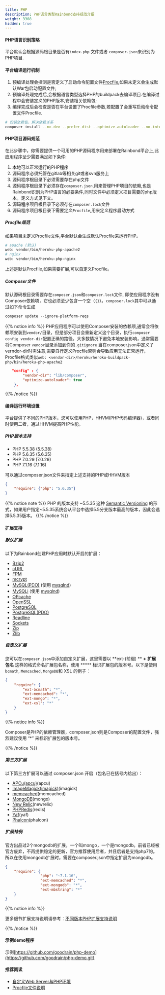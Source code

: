 ```yaml
---
title: PHP
description: PHP语言类型Rainbond支持规范介绍
weight: 3308
hidden: true
---
```


#### PHP语言识别策略
平台默认会根据源码根目录是否有`index.php` 文件或者 `composer.json`来识别为PHP项目.

#### 平台编译运行机制

1. 预编译处理会探测是否定义了启动命令配置文件[Procfile](../etc/procfile/),如果未定义会生成默认War包启动配置文件;
2. 预编译处理完成后,会根据语言类型选择PHP的buildpack去编译项目.在编译过程中会安装定义的PHP版本,安装相关依赖包;
3. 编译完成后会检查是否在平台设置了Procfile参数,若配置了会重写启动命令配置文件Procfile.

```bash
# 安装依赖包，解决依赖关系
composer install --no-dev --prefer-dist --optimize-autoloader --no-interaction
```

#### PHP项目源码规范

在此步骤中，你需要提供一个可用的PHP源码程序用来部署在Rainbond平台上,此应用程序至少需要满足如下条件:

1. 本地可以正常运行的PHP程序
2. 源码程序必须托管在gitlab等相关git或者svn服务上
3. 源码程序根目录下必须需要存在php文件
4. 源码程序根目录下必须存在`composer.json`,用来管理PHP项目的依赖,也是Rainbond识别为PHP语言的必要条件,同时文件中必须定义项目需要的php版本，定义方式见下文。
5. 源码程序项目根目录下必须存在`composer.lock`文件  
6. 源码程序项目根目录下需要定义`Procfile`,用来定义程序启动方式

##### Procfile规范

如果项目未定义Procfile文件,平台默认会生成默认Procfile来运行PHP。

```bash
# apache (默认)
web: vendor/bin/heroku-php-apache2
# nginx 
web: vendor/bin/heroku-php-nginx
```

上述是默认Procfile,如果需要扩展,可以自定义Procfile。

##### Composer文件

默认源码根目录需要存在`composer.json`和`composer.lock`文件, 即使应用程序没有Composer依赖项，它也必须至少包含一个空（`{}`）。`composer.lock`其中可以通过如下命令生成

```php
composer update --ignore-platform-reqs
```

{{% notice info %}}
PHP应用程序可以使用Composer安装的依赖项,通常会将依赖项安装到`vendor/`目录，但是部分项目会重新定义这个目录，执行`composer config vendor-dir`配置正确的路径。大多数情况下避免本地安装影响，通常需要将Composer `vendor`目录添加到你的`.gitignore`
当在composer.json中定义了verndor-dir时需注意,需要自行定义Procfile否则会导致应用无法正常运行，Procfile格式类似`web: <vendor-dir>/heroku/heroku-buildpack-php/bin/heroku-php-apache2`
```json
   "config" : {
        "vendor-dir": "lib/composer",
        "optimize-autoloader": true
    },
```
{{% /notice %}}


#### 编译运行环境设置

平台提供了不同的PHP版本，您可以使用PHP，HHVM(PHP代码编译器)，或者同时使用二者，通过HHVM提高PHP性能。

##### PHP版本支持

- PHP 5.5.38 (5.5.38)
- PHP 5.6.35 (5.6.35)
- PHP 7.0.29 (7.0.29)
- PHP 7.1.16 (7.1.16)

<!--
- PHP 7.3.3, 7.3.2, 7.3.1, 7.3.0, 
- PHP 7.2.16, 7.2.15, 7.2.14, 7.2.13
- PHP 7.1.27, 7.1.26, 7.1.25, 7.1.21, 7.1.16
- PHP 7.0.33, 7.0.29
- PHP 5.6.40, 5.6.39, 5.6.35
- PHP 5.5.38
-->

<!--
##### HHVM版本

- HHVM 3.5.1
-->

可以通过composer.json文件来指定上述支持的PHP或HHVM版本

```json
{
	"require": {"php": "5.6.35"}
}
```
<!--
2. 在您代码的根目录创建`composer.json`配置并使用`HHVM 3.5.1`版本：

{% include copy-clipboard.html %}

```json
{
	"require": {"hhvm": "3.5.1"}
}
```
-->

{{% notice note %}}
PHP 的版本支持 ~5.5.35 这种 [Semantic Versioning](http://semver.org/) 的形式，如果用户指定~5.5.35系统会从平台中选择5.5分支版本最高的版本，因此会选择5.5.35版本。
{{% /notice %}}

#### 扩展支持

##### 默认扩展

以下为Rainbond创建PHP应用时默认开启的扩展：

- [Bzip2](http://docs.php.net/bzip2)
- [cURL](http://docs.php.net/curl)
- [FPM](http://docs.php.net/fpm)
- [mcrypt](http://docs.php.net/mcrypt)
- [MySQL(PDO)](http://docs.php.net/pdo_mysql) (使用 [mysqlnd](http://docs.php.net/mysqlnd))
- [MySQLi](http://docs.php.net/mysqli) (使用 [mysqlnd](http://docs.php.net/mysqlnd))
- [OPcache](http://docs.php.net/opcache)
- [OpenSSL](http://docs.php.net/openssl)
- [PostgreSQL](http://docs.php.net/pgsql)
- [PostgreSQL(PDO)](http://docs.php.net/pdo_pgsql)
- [Readline](http://docs.php.net/readline)
- [Sockets](http://docs.php.net/sockets)
- [Zip](http://docs.php.net/zip)
- [Zlib](http://docs.php.net/zlib)

<!--
#### 2.4.2 可选扩展

您可以在应用创建的向导中选择添加除默认扩展外的其他扩展(扩展名对应包名在下列括号中给出)：
- [BCMath](http://docs.php.net/bcmath)(bcmath)
- [Calendar](http://docs.php.net/calendar)(calendar)
- [Exif](http://docs.php.net/exif)(exif)
- [FTP](http://docs.php.net/ftp)(ftp)
- [GD](http://docs.php.net/manual/en/book.image.php)(gd)
- [gettext](http://docs.php.net/gettext)(gettext)
- [intl](http://docs.php.net/intl)(intl)
- [mbstring](http://docs.php.net/mbstring)(mbstring)
- [MySQL](http://docs.php.net/book.mysql)(mysql，注意，该扩展已经在php 5.5中废弃,推荐使用 MySQLi 或 PDO)
- [PCNTL](http://docs.php.net/pcntl)(pcntl)
- [Shmop](http://docs.php.net/shmop)(shmop)
- [SOAP](http://docs.php.net/soap)(soap)
- [SQLite3](http://docs.php.net/sqlite3)(sqlite3)
- [SQLite](http://docs.php.net/pdo_sqlite)(PDO)(pdo_sqlite)
- [XMLRPC](http://docs.php.net/xmlrpc)(xmlrpc)
- [XSL](http://docs.php.net/xsl)(xsl)

-->

##### 自定义扩展

您可以在`composer.json`中添加自定义扩展，这里需要以  **ext-(前缀) **  **+**  **扩展包名** 这样的格式命名扩展包名称，使用  ***** 标识扩展包的版本号。以下是使用`bcmath`, `Memcached`, `MongoDB`和 XSL 的例子：

```json
{
    "require": {
        "ext-bcmath": "*",
        "ext-memcached": "*",
        "ext-mongo": "*",
        "ext-xsl": "*"
    }
}
```

{{% notice info %}}

Composer是PHP的依赖管理器，composer.json则是Composer的配置文件，强烈建议使用 “*” 来标识扩展包的版本号。

{{% /notice %}}

##### 第三方扩展

以下第三方扩展可以通过 composer.json 开启（包名已在括号内给出）：

- [APCu(apcu)](http://pecl.php.net/package/apcu)(apcu)
- [ImageMagick(imagick)](http://docs.php.net/imagick)(imagick)
- [memcached](http://docs.php.net/memcached)(memcached)
- [MongoDB](http://docs.php.net/mongo)(mongo)
- [New Relic](http://newrelic.com/php)(newrelic)
- [PHPRedis](http://pecl.php.net/package/redis)(redis)
- [Yaf](http://pecl.php.net/package/yaf)(yaf)
- [Phalcon](http://phalconphp.com/)(phalcon)


##### 扩展特例

官方出品过2个mongodb的扩展，一个叫mongo，一个是mongodb。前者已经被官方废弃，不再提供稳定的更新，官方推荐使用后者，并且后者是支持php7的。所以在使用mongodb扩展时，需要在composer.json中指定扩展为mongodb。

```json
{
    "require": {
                "php": "~7.1.16",
                "ext-memcached": "*",
                "ext-mongodb": "*",
                "ext-mbstring": "*"
    }
}
```

{{% notice info %}}

更多细节扩展支持说明请参考：<a href="../php_more/extensions/" target="_blank">不同版本PHP扩展支持说明</a>

{{% /notice %}}

#### 示例demo程序

示例[https://github.com/goodrain/php-demo](https://github.com/goodrain/php-demo.git)

#### 推荐阅读

- <a href="../php_more/custom-env/" target="_blank" >自定义Web Server与PHP环境</a>
- <a href="../etc/procfile/" target="_blank" >Procfile文件说明</a>

<!--
## 五、源码编译构建

在部署期间系统会运行以下命令来安装依赖包，解决依赖关系：

```bash
composer install --no-dev --prefer-dist --optimize-autoloader --no-interaction
```

{{% notice info %}}

系统会在每次运行的时候使用`composer self-update` 将Composer自动更新到最新版本。

{{% /notice %}}

## 六、配置启动命令

云帮支持 [Apache](http://httpd.apache.org/)，如果您在Profile文件中没有设置加载其中任一服务器，或代码根目录没有 Procfile 文件，应用创建向导会提示用户选择Apache作为Web服务器。

### Apache服务器

Apache接口与PHP-FPM或HHVM通过FastCGI使用 `mod_proxy_fcgi`。

> 名词释义：
>
> **FastCGI**：快速网关接口，是一种让交互程序与Web服务器通信的协议，早期通用网关接口(CGI)的增强版本
>
> **PHP-FPM**：是一个FastCGI管理器，旨在将FastCGI进程管理整合进**PHP**包中
>
> **HHVM**：PHP代码编译器

在您代码的根目录下创建 Procfile 文件，填写以下内容来开启 PHP-FPM：

```bash
web: vendor/bin/heroku-php-apache2
```

如果要运行 HHVM 的话，Procfile 内容如下：

```bash
web: vendor/bin/heroku-hhvm-apache2
```

您可以通过 .htaccess 文件来自定义 Apache 的行为，也可以使用自定义 Apache 配置文件的方式。例如；

将以下内容保存在根目录下命名为 apache_app.conf：

```bash
RewriteEngine On

RewriteCond %{REQUEST_URI}::$1 ^(/.+)/(.*)::\2$
RewriteRule ^(.*) - [E=BASE:%1]

RewriteCond %{ENV:REDIRECT_STATUS} ^$
RewriteRule ^app\.php(/(.*)|$) %{ENV:BASE}/$2 [R=301,L]

RewriteCond %{REQUEST_FILENAME} -f
RewriteRule .? - [L]

RewriteRule .? %{ENV:BASE}/app.php [L]

```

然后修改 Procfile 文件加载此配置：

```bash
web: vendor/bin/heroku-php-apache2 -C apache_app.conf
```


### 5.2 Nginx

Nginx 使用 FastCGI 连接 PHP-FPM，使用下面的 Procfile 开启 Nginx：

```bash
web: vendor/bin/heroku-php-nginx
```

如果要运行 HHVM 的话，Procfile 内容如下：

```bash
web: vendor/bin/heroku-hhvm-nginx
```

Nginx 服务器同样支持自定义配置，以下是一个 URL 重写的例子：

```bash
location / {
    # try to serve file directly, fallback to rewrite
    try_files $uri @rewriteapp;
}

location @rewriteapp {
    # rewrite all to app.php
    rewrite ^(.*)$ /app.php/$1 last;
}

location ~ ^/(app|app_dev|config)\.php(/|$) {
    fastcgi_pass heroku-fcgi;
    fastcgi_split_path_info ^(.+\.php)(/.*)$;
    include fastcgi_params;
    fastcgi_param SCRIPT_FILENAME $document_root$fastcgi_script_name;
    fastcgi_param HTTPS off;
}

```

将其保存在根目录下命名为为 nginx_app.conf ，修改 Procfile 文件为以下内容即可：

```bash
web: vendor/bin/heroku-php-nginx -C nginx_app.conf
```

-->

